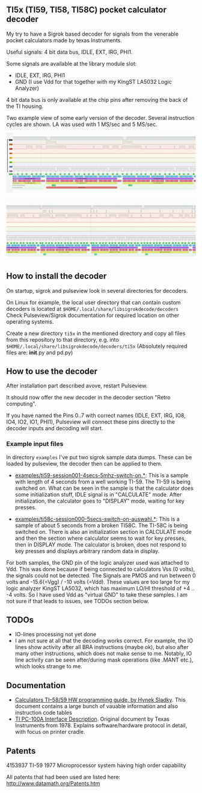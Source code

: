 ## TI5x (TI59, TI58, TI58C) pocket calculator decoder
My try to have a Sigrok based decoder for signals from the venerable
pocket calculators made by texas Instruments. 

Useful signals: 4 bit data bus, IDLE, EXT, IRG, PHI1.

Some signals are available at the library module slot:
* IDLE, EXT, IRG, PHI1
* GND (I use Vdd for that together with my KingST LA5032 Logic Analyzer)

4 bit data bus is only available at the chip pins after removing the 
back of the TI housing.

Two example view of some early version of the decoder. Several instruction 
cycles are shown. LA was used with 1 MS/sec and 5 MS/sec.

![](media/bug-last-digit.png)

![](media/bug-last-digit-verified.png)

## How to install the decoder
On startup, sigrok and pulseview look in several directories for decoders.

On Linux for example, the local user directory that can contain custom
decoders is located at ```$HOME/.local/share/libsigrokdecode/decoders```
Check Pulseview/Sigrok documentation for required location on other operating
systems.

Create a new directory ```ti5x``` in the mentioned directory and copy all files
from this repository to that directory, e.g. into ```$HOME/.local/share/libsigrokdecode/decoders/ti5x```
(Absolutely required files are: __init__.py and pd.py)

## How to use the decoder
After installation part described avove, restart Pulseview. 

It should now offer the new decoder in the decoder section "Retro computing".

If you have named the Pins 0..7 with correct names (IDLE, EXT, IRG, IO8, IO4,
IO2, IO1, PHI1), Pulseview will connect these pins directly to the decoder
inputs and decoding will start.

### Example input files
In directory ```examples``` I've put two sigrok sample data dumps. These can
be loaded by pulseview, the decoder then can be applied to them.

* [examples/ti59-session001-4secs-5mhz-switch-on.*](examples): 
This is a sample with length of 4 seconds from a well working TI-59. The
TI-59 is being switched on. What can be seen in the sample is that the calculator
does some initialization stuff, IDLE signal is in "CALCULATE" mode. After
initialization, the calculator goes to "DISPLAY" mode, waiting for key presses.

* [examples/ti58c-session000-5secs-switch-on-auswahl.*](examples): 
This is a sample of about 5 seconds from a broken TI58C. The TI-58C is being switched
on. There is also an initialization section in CALCULATE mode and then the
section where calculator seems to wait for key presses, then in DISPLAY mode.
The calculator is broken, does not respond to key presses and displays arbitrary
random data in display. 

For both samples, the GND pin of the logic analyzer used was attached to Vdd.
This was done because if being connected to calculators Vss (0 volts),
the signals could not be detected. The Signals are PMOS and run between 
0 volts and -15.6(=Vgg) / -10 volts (=Vdd). These values are too large for my logic analyzer
KingST LA5032,
which has maximum LO/HI threshold of +4 .. -4 volts.
So I have used Vdd as "virtual GND" to take these samples. I am not sure if that leads to issues, see
TODOs section below.

## TODOs
* IO-lines processing not yet done
* I am not sure at all that the decoding works correct. For example, the IO
  lines show activity after all BRA instructions (maybe ok), but also after
  many other instructions, which does not make sense to me. Notably, IO line
  activity can be seen after/during mask operations (like .MANT etc.), which looks
  strange to me. 

## Documentation
* [Calculators TI–58/59 HW programming guide, by Hynek Sladky](docs/TI_58_59-HW-manual.pdf). This 
  document contains a large bunch of vauable information and also instruction code tables
* [TI PC-100A Interface Description](docs/TI_Calculator_Printer_Interface.pdf). Original
  document by Texas Instruments from 1978. Explains software/hardware protocol
  in detail, with focus on printer cradle.

## Patents
4153937	TI-59	 	1977	Microprocessor system having high order capability

All patents that had been used are listed here: http://www.datamath.org/Patents.htm

